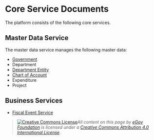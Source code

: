 # Core Service Documents

The platform consists of the following core services.

## Master Data Service

The master data service manages the following master data:&#x20;

* [Government](../../configuration/services/master-data-setup/domain-services/ifix-core-master-data-service.md#government)
* Department
* [Department Entity](department-entity-service.md)
* [Chart of Account](../../configuration/services/master-data-setup/domain-services/ifix-core-master-data-service.md#chart-of-account)
* Expenditure
* Project

## Business Services

* [Fiscal Event Service](../../configuration/services/master-data-setup/domain-services/ifix-core-fiscal-event-service.md)

> [![Creative Commons License](https://i.creativecommons.org/l/by/4.0/80x15.png)_​_](http://creativecommons.org/licenses/by/4.0/)_All content on this page by_ [_eGov Foundation_](https://egov.org.in/) _is licensed under a_ [_Creative Commons Attribution 4.0 International License_](http://creativecommons.org/licenses/by/4.0/)_._
